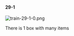 #### 29-1
![train-29-1-0.png](https://github.com/lil-lab/nlvr/raw/master/nlvr/train/images/9/train-29-1-0.png "train-29-1-0.png")

There is 1 box with many items
